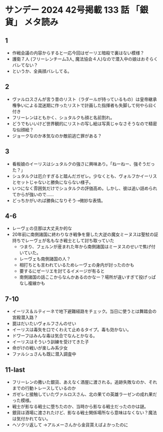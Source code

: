 # サンデー 2024 42号掲載 133 話 「銀貨」 メタ読み

## 1
- 作戦会議の内容からすると一応今回はゼーリエ暗殺で裏はない模様？
- 護衛７人 (フリーレンチーム3人, 魔法協会４人)なので潜入中の娘はおそらくバレてない？
- というか、全員顔バレしてる。
## 2
- ヴァルロスさんが言う昔のリスト（ラダールが持っているもの）は皇帝継承権争いによる混迷期に作ったリストで計画した指揮者も失脚して何やら曰く付き
- フリーレンはともかく、シュタルクも顔と名前割れ。
- どうでもいいけど世界観的にリストの写し絵は写真じゃなさそうなので精密な似顔絵？
- ジョークなのか本気なのか敵前逃亡罪がある？
## 3 
- 看板娘のイーリスはシュタルクの強さに興味あり。「ねーねー、強そうだった？」
- シュタルクは厄介すぎると踏んだガゼレ。少なくとも、ヴォルフかイーリスとセットじゃないと勝負にならない様子。
- いつになく雰囲気だけでシュタルクの評価高め。しかし、彼は追い詰められてからが強いので……
- どっちかがいれば勝負になりそう⇢微妙な表情。
## 4-6
- レーヴェの旦那は大丈夫か的な 
- 20年前に南側諸国に終わりなき戦争を齎した大逆の魔女ミーヌスは聖杖の証持ちでレーヴェが名もなき戦士として討ち取っていた
  - つまり、フェルンが産まれた年から南側諸国はミーヌスのせいで焦げ付いていた。 
  - レーヴェも南側諸国の人？
  - 相打ちとも言われているためレーヴェの身内が討ったのかも
  - 要するにゼーリエを討てるイメージが有ると
  - 南側諸国の話ここからなんかあるのかなー？場所が違いすぎて投げっぱなし複線かも
## 7-10
- イーリス＆ルティーネで地下避難経路をチェック。当日に使うとは舞踏会の宮殿潜入路？
- 罠はだいたいヴォルフさんのせい
- イーリスは毒矢を口でくわえて止めるタイプ。毒も効かない。
- ドワーフはみんな毒は気合でなんとかなる。
- イーリスはそういう訓練を受けてきた子
- 命がけの戦いが楽しみ系少女
- ファルシュさんも既に潜入調査中
## 11-last
- フリーレンの撒いた銀貨、あえなく酒屋に渡される。追跡失敗なのか、それまでの行動トレースしているのか
- ガゼレと接触していたヴァルロスさん、北の果ての英雄ラーゼンの成れ果だった模様。
- 戦士が影なる戦士に堕ちたのか、当時から影なる戦士だったのかは謎。
- 銀貨は酒場に渡されたけど、影なる戦士関係場所なら意味はなくない？魔法は気付かれてない。
- ヘソクリ返して →アルメーさんから金貨貰えばよかったのに